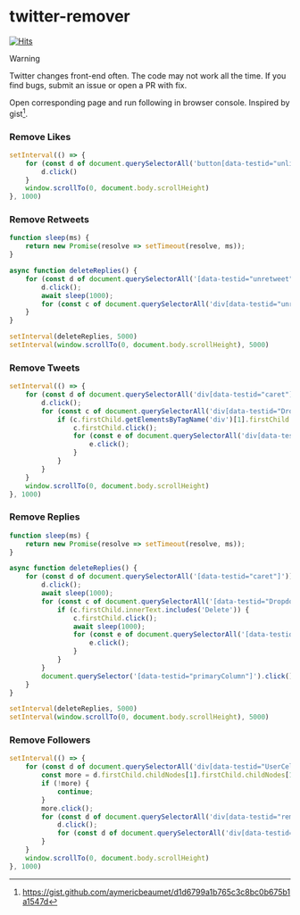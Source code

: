 # twitter-remover

[![Hits](https://hits.sh/github.com/nikolaydubina/twitter-remover.svg?view=today-total&label=removed&extraCount=4569&logo=twitter)](https://hits.sh/github.com/nikolaydubina/twitter-remover/)

> [!WARNING]  
> Twitter changes front-end often. The code may not work all the time. If you find bugs, submit an issue or open a PR with fix.

Open corresponding page and run following in browser console. Inspired by gist[^gist].

### Remove Likes

```javascript
setInterval(() => {
    for (const d of document.querySelectorAll('button[data-testid="unlike"]')) {
        d.click()
    }
    window.scrollTo(0, document.body.scrollHeight)
}, 1000)
```

### Remove Retweets

```javascript
function sleep(ms) {
    return new Promise(resolve => setTimeout(resolve, ms));
}

async function deleteReplies() {
    for (const d of document.querySelectorAll('[data-testid="unretweet"]')) {
        d.click();
        await sleep(1000);
        for (const c of document.querySelectorAll('div[data-testid="unretweetConfirm"]')) { c.click(); }
    }
}

setInterval(deleteReplies, 5000)
setInterval(window.scrollTo(0, document.body.scrollHeight), 5000)
```

### Remove Tweets

```javascript
setInterval(() => {
    for (const d of document.querySelectorAll('div[data-testid="caret"]')) {
        d.click();
        for (const c of document.querySelectorAll('div[data-testid="Dropdown"]')) {
            if (c.firstChild.getElementsByTagName('div')[1].firstChild.firstChild.innerText == "Delete") {
                c.firstChild.click();
                for (const e of document.querySelectorAll('div[data-testid="confirmationSheetConfirm"]')) {
                    e.click();
                }
            }
        }
    }
    window.scrollTo(0, document.body.scrollHeight)
}, 1000)
```

### Remove Replies

```javascript
function sleep(ms) {
    return new Promise(resolve => setTimeout(resolve, ms));
}

async function deleteReplies() {
    for (const d of document.querySelectorAll('[data-testid="caret"]')) {
        d.click();
        await sleep(1000);
        for (const c of document.querySelectorAll('[data-testid="Dropdown"]')) {
            if (c.firstChild.innerText.includes('Delete')) {
                c.firstChild.click();
                await sleep(1000);
                for (const e of document.querySelectorAll('[data-testid="confirmationSheetConfirm"]')) {
                    e.click();
                }
            }
        }
        document.querySelector('[data-testid="primaryColumn"]').click();
    }
}

setInterval(deleteReplies, 5000)
setInterval(window.scrollTo(0, document.body.scrollHeight), 5000)
```

### Remove Followers 

```javascript
setInterval(() => {
    for (const d of document.querySelectorAll('div[data-testid="UserCell"]')) {
        const more = d.firstChild.childNodes[1].firstChild.childNodes[1].childNodes[2].firstChild;
        if (!more) {
            continue;
        }
        more.click();
        for (const d of document.querySelectorAll('div[data-testid="removeFollower"]')) {
            d.click();
            for (const d of document.querySelectorAll('div[data-testid="confirmationSheetConfirm"]')) { d.click(); }
        }
    }
    window.scrollTo(0, document.body.scrollHeight)
}, 1000)
```

[^gist]: https://gist.github.com/aymericbeaumet/d1d6799a1b765c3c8bc0b675b1a1547d
